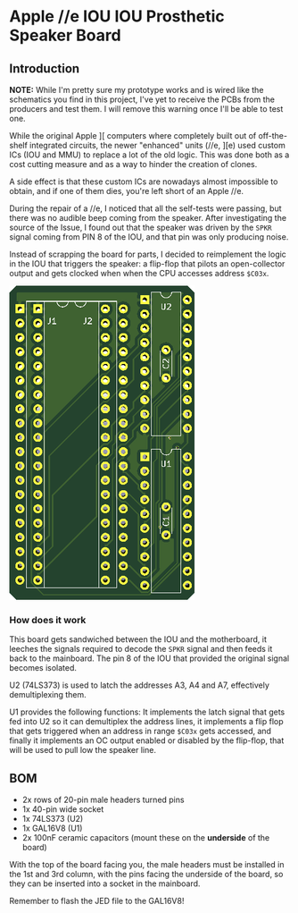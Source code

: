 # Apple //e IOU IOU Prosthetic Speaker Board

## Introduction

**NOTE:** While I'm pretty sure my prototype works and is wired like the schematics you find in this project, I've yet to receive the PCBs from the producers and test them. I will remove this warning once I'll be able to test one.

While the original Apple ][ computers where completely built out of off-the-shelf integrated circuits, the newer "enhanced" units (//e, ][e) used custom ICs (IOU and MMU) to replace a lot of the old logic. This was done both as a cost cutting measure and as a way to hinder the creation of clones.

A side effect is that these custom ICs are nowadays almost impossible to obtain, and if one of them dies, you're left short of an Apple //e.

During the repair of a //e, I noticed that all the self-tests were passing, but there was no audible beep coming from the speaker. After investigating the source of the Issue, I found out that the speaker was driven by the `SPKR` signal coming from PIN 8 of the IOU, and that pin was only producing noise.

Instead of scrapping the board for parts, I decided to reimplement the logic in the IOU that triggers the speaker: a flip-flop that pilots an open-collector output and gets clocked when when the CPU accesses address `$C03x`.

![Rev. 2.0 PCB](pics/rev_1.png)

### How does it work

This board gets sandwiched between the IOU and the motherboard, it leeches the signals required to decode the `SPKR` signal and then feeds it back to the mainboard. The pin 8 of the IOU that provided the original signal becomes isolated.

U2 (74LS373) is used to latch the addresses A3, A4 and A7, effectively demultiplexing them.

U1 provides the following functions: It implements the latch signal that gets fed into U2 so it can demultiplex the address lines, it implements a flip flop that gets triggered when an address in range `$C03x` gets accessed, and finally it implements an OC output enabled or disabled by the flip-flop, that will be used to pull low the speaker line.

## BOM

- 2x rows of 20-pin male headers turned pins
- 1x 40-pin wide socket
- 1x 74LS373 (U2)
- 1x GAL16V8 (U1)
- 2x 100nF ceramic capacitors (mount these on the __underside__ of the board)

With the top of the board facing you, the male headers must be installed in the 1st and 3rd column, with the pins facing the underside of the board, so they can be inserted into a socket in the mainboard.

Remember to flash the JED file to the GAL16V8!
